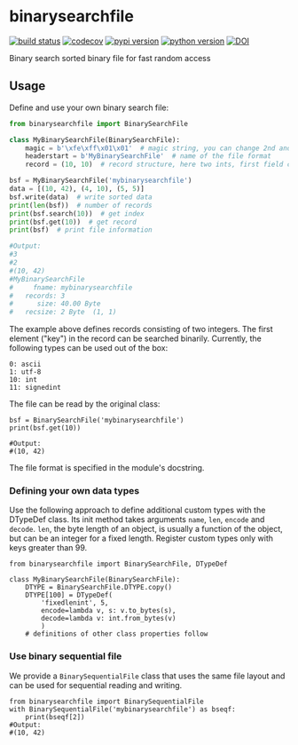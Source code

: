 # binarysearchfile
[![build status](https://github.com/trichter/binarysearchfile/workflows/tests/badge.svg)](https://github.com/trichter/binarysearchfile/actions)
[![codecov](https://codecov.io/gh/trichter/binarysearchfile/branch/master/graph/badge.svg)](https://codecov.io/gh/trichter/binarysearchfile)
[![pypi version](https://img.shields.io/pypi/v/binarysearchfile.svg)](https://pypi.python.org/pypi/binarysearchfile)
[![python version](https://img.shields.io/pypi/pyversions/binarysearchfile.svg)](https://python.org)
[![DOI](https://zenodo.org/badge/DOI/)](https://doi.org/)

Binary search sorted binary file for fast random access

## Usage

Define and use your own binary search file:

```py
from binarysearchfile import BinarySearchFile

class MyBinarySearchFile(BinarySearchFile):
    magic = b'\xfe\xff\x01\x01'  # magic string, you can change 2nd and 4th byte
    headerstart = b'MyBinarySearchFile'  # name of the file format
    record = (10, 10)  # record structure, here two ints, first field can be searched binarily

bsf = MyBinarySearchFile('mybinarysearchfile')
data = [(10, 42), (4, 10), (5, 5)]
bsf.write(data)  # write sorted data
print(len(bsf))  # number of records
print(bsf.search(10))  # get index
print(bsf.get(10))  # get record
print(bsf)  # print file information

#Output:
#3
#2
#(10, 42)
#MyBinarySearchFile
#     fname: mybinarysearchfile
#   records: 3
#      size: 40.00 Byte
#   recsize: 2 Byte  (1, 1)
```

The example above defines records consisting of two integers.
The first element ("key") in the record can be searched binarily.
Currently, the following types can be used out of the box:

```
0: ascii
1: utf-8
10: int
11: signedint
```

The file can be read by the original class:

```
bsf = BinarySearchFile('mybinarysearchfile')
print(bsf.get(10))

#Output:
#(10, 42)

```

The file format is specified in the module's docstring.

### Defining your own data types

Use the following approach to define additional custom types with the DTypeDef class.
Its init method takes arguments `name`, `len`, `encode` and `decode`.
`len`, the byte length of an object, is usually a function of the object, but can be an integer for a fixed length.
Register custom types only with keys greater than 99.

```
from binarysearchfile import BinarySearchFile, DTypeDef

class MyBinarySearchFile(BinarySearchFile):
    DTYPE = BinarySearchFile.DTYPE.copy()
    DTYPE[100] = DTypeDef(
        'fixedlenint', 5,
        encode=lambda v, s: v.to_bytes(s),
        decode=lambda v: int.from_bytes(v)
        )
    # definitions of other class properties follow
```

### Use binary sequential file

We provide a `BinarySequentialFile` class that uses the same file layout and can be used for sequential reading and writing.

```
from binarysearchfile import BinarySequentialFile
with BinarySequentialFile('mybinarysearchfile') as bseqf:
    print(bseqf[2])
#Output:
#(10, 42)
```

